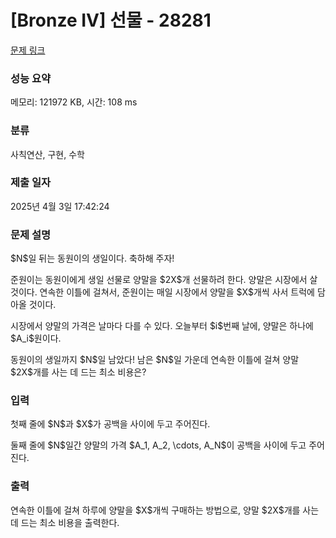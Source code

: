 # [Bronze IV] 선물 - 28281 

[문제 링크](https://www.acmicpc.net/problem/28281) 

### 성능 요약

메모리: 121972 KB, 시간: 108 ms

### 분류

사칙연산, 구현, 수학

### 제출 일자

2025년 4월 3일 17:42:24

### 문제 설명

<p>$N$일 뒤는 동원이의 생일이다. 축하해 주자!</p>

<p>준원이는 동원이에게 생일 선물로 양말을 $2X$개 선물하려 한다. 양말은 시장에서 살 것이다. 연속한 이틀에 걸쳐서, 준원이는 매일 시장에서 양말을 $X$개씩 사서 트럭에 담아올 것이다.</p>

<p>시장에서 양말의 가격은 날마다 다를 수 있다. 오늘부터 $i$번째 날에, 양말은 하나에 $A_i$원이다.</p>

<p>동원이의 생일까지 $N$일 남았다! 남은 $N$일 가운데 연속한 이틀에 걸쳐 양말 $2X$개를 사는 데 드는 최소 비용은?</p>

### 입력 

 <p>첫째 줄에 $N$과 $X$가 공백을 사이에 두고 주어진다.</p>

<p>둘째 줄에 $N$일간 양말의 가격 $A_1, A_2, \cdots, A_N$이 공백을 사이에 두고 주어진다.</p>

### 출력 

 <p>연속한 이틀에 걸쳐 하루에 양말을 $X$개씩 구매하는 방법으로, 양말 $2X$개를 사는 데 드는 최소 비용을 출력한다.</p>

